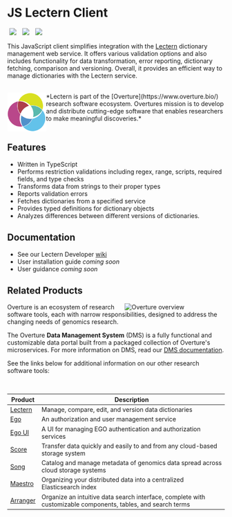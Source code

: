 # JS Lectern Client

[<img hspace="5" src="https://img.shields.io/badge/chat-on--slack-blue?style=for-the-badge">](http://slack.overture.bio)
[<img hspace="5" src="https://img.shields.io/badge/License-gpl--v3.0-blue?style=for-the-badge">](https://github.com/overture-stack/js-lectern-client/blob/develop/LICENSE)
[<img hspace="5" src="https://img.shields.io/badge/Code%20of%20Conduct-2.1-blue?style=for-the-badge">](code_of_conduct.md)

This JavaScript client simplifies integration with the [Lectern](https://github.com/overture-stack/lectern) dictionary management web service. It offers various validation options and also includes functionality for data transformation, error reporting, dictionary fetching, comparison and versioning. Overall, it provides an efficient way to manage dictionaries with the Lectern service.

</br>

<div>
<img align="left" src="ov-logo.png" height="90" hspace="0"/>
*Lectern is part of the [Overture](https://www.overture.bio/) research software ecosystem. Overtures  mission is to develop and distribute cutting-edge software that enables researchers to make meaningful discoveries.*
</div>

</br>


## Features

- Written in TypeScript
- Performs restriction validations including regex, range, scripts, required fields, and type checks
- Transforms data from strings to their proper types
- Reports validation errors
- Fetches dictionaries from a specified service
- Provides typed definitions for dictionary objects
- Analyzes differences between different versions of dictionaries.

## Documentation

- See our Lectern Developer [wiki](https://github.com/overture-stack/lectern/wiki)
- User installation guide *coming soon*
- User guidance *coming soon*

## Related Products 

<div>
  <img align="right" alt="Overture overview" src="https://www.overture.bio/static/124ca0fede460933c64fe4e50465b235/a6d66/system-diagram.png" width="45%" hspace="5">
</div>

Overture is an ecosystem of research software tools, each with narrow responsibilities, designed to address the changing needs of genomics research. 

The Overture **Data Management System** (DMS) is a fully functional and customizable data portal built from a packaged collection of Overture's microservices. For more information on DMS, read our [DMS documentation](https://www.overture.bio/documentation/dms/).

<!--Read our architecture overview to see how these services relate-->

See the links below for additional information on our other research software tools:

</br>

|Product|Description|
|---|---|
|[Lectern](https://www.overture.bio/products/lectern/)|Manage, compare, edit, and version data dictionaries|
|[Ego](https://www.overture.bio/products/ego/)|An authorization and user management service|
|[Ego UI](https://www.overture.bio/products/ego-ui/)|A UI for managing EGO authentication and authorization services|
|[Score](https://www.overture.bio/products/score/)| Transfer data quickly and easily to and from any cloud-based storage system|
|[Song](https://www.overture.bio/products/song/)|Catalog and manage metadata of genomics data spread across cloud storage systems|
|[Maestro](https://www.overture.bio/products/maestro/)|Organizing your distributed data into a centralized Elasticsearch index|
|[Arranger](https://www.overture.bio/products/arranger/)|Organize an intuitive data search interface, complete with customizable components, tables, and search terms|


